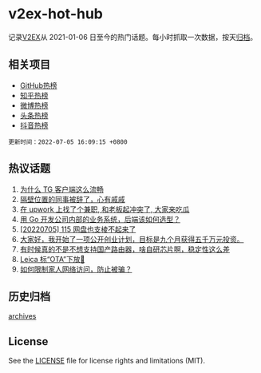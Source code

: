 # v2ex-hot-hub

 记录[V2EX](https://www.v2ex.com/)从 2021-01-06 日至今的热门话题。每小时抓取一次数据，按天[归档](archives)。
 
 ## 相关项目

- [GitHub热榜](https://github.com/snaildev/github-hot-hub)
- [知乎热榜](https://github.com/snaildev/zhihu-hot-hub)
- [微博热榜](https://github.com/snaildev/weibo-hot-hub)
- [头条热榜](https://github.com/snaildev/toutiao-hot-hub)
- [抖音热榜](https://github.com/snaildev/douyin-hot-hub)


 `更新时间：2022-07-05 16:09:15 +0800`

## 热议话题

1. [为什么 TG 客户端这么流畅](https://www.v2ex.com/t/864115)
1. [隔壁位置的同事被辞了，心有戚戚](https://www.v2ex.com/t/864043)
1. [在 upwork 上找了个兼职, 和老板起冲突了, 大家来吃瓜](https://www.v2ex.com/t/864029)
1. [用 Go 开发公司内部的业务系统，后端该如何选型？](https://www.v2ex.com/t/864023)
1. [[20220705] 115 网盘也支棱不起来了](https://www.v2ex.com/t/864095)
1. [大家好，我开始了一项公开创业计划，目标是九个月获得五千万元投资。](https://www.v2ex.com/t/864079)
1. [有时候真的不是不想支持国产路由器，啥自研芯片啊，稳定性这么差](https://www.v2ex.com/t/864149)
1. [Leica 标“OTA”下放🤣](https://www.v2ex.com/t/864093)
1. [如何限制家人网络访问，防止被骗？](https://www.v2ex.com/t/864140)

## 历史归档

[archives](archives)

## License

See the [LICENSE](LICENSE) file for license rights and limitations (MIT).
